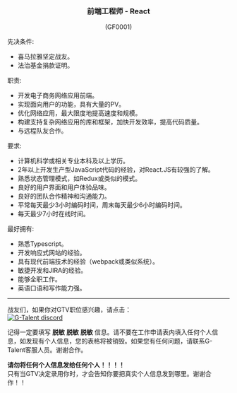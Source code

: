 <h3 align="center">前端工程师 - React</h3>
<p align="center">(GF0001)</p>
  
先决条件:

- 喜马拉雅坚定战友。
- 法治基金捐款证明。

职责:

- 开发电子商务网络应用前端。
- 实现面向用户的功能，具有大量的PV。
- 优化网络应用，最大限度地提高速度和规模。
- 构建支持复杂网络应用的库和框架，加快开发效率，提高代码质量。
- 与远程队友合作。

要求:

- 计算机科学或相关专业本科及以上学历。
- 2年以上开发生产型JavaScript代码的经验，对React.JS有较强的了解。
- 熟悉状态管理模式，如Redux或类似的模式。
- 良好的用户界面和用户体验品味。
- 良好的团队合作精神和沟通能力。
- 平常每天最少3小时编码时间，周末每天最少6小时编码时间。
- 每天最少7小时在线时间。

最好拥有:

- 熟悉Typescript。
- 开发响应式网站的经验。
- 具有现代前端技术的经验（webpack或类似系统）。
- 敏捷开发和JIRA的经验。
- 能够全职工作。
- 英语口语和写作能力强。

---
战友们，如果你对GTV职位感兴趣，请点击：   
<a href="https://discord.gg/rUA99Qd"><img src="https://img.shields.io/badge/discord-apply--for--job-green?logo=discord&style=for-the-badge" alt="G-Talent discord"></a>   
  
记得一定要填写 **脱敏** **脱敏** **脱敏** 信息。请不要在工作申请表内填入任何个人信息，如发现有个人信息，您的表格将被销毁。如果您有任何问题，请联系G-Talent客服人员。谢谢合作。
   
**请勿将任何个人信息发给任何个人！！！！**   
只有当GTV决定录用你时，才会告知你要把真实个人信息发到哪里。谢谢合作！！